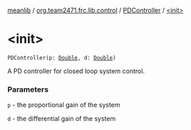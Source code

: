 [meanlib](../../index.md) / [org.team2471.frc.lib.control](../index.md) / [PDController](index.md) / [&lt;init&gt;](./-init-.md)

# &lt;init&gt;

`PDController(p: `[`Double`](https://kotlinlang.org/api/latest/jvm/stdlib/kotlin/-double/index.html)`, d: `[`Double`](https://kotlinlang.org/api/latest/jvm/stdlib/kotlin/-double/index.html)`)`

A PD controller for closed loop system control.

### Parameters

`p` - the proportional gain of the system

`d` - the differential gain of the system